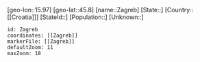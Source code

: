 ﻿---
location: [45.8,15.97]
mapzoom: [7,12] 
mapmarker: city 
type: City
tags:
- geo/City


SpocWebEntityId: 35769
isDeleted: false
confidential: public

---
[geo-lon::15.97]
[geo-lat::45.8]
[name::Zagreb]
[State::]
[Country::[[Croatia]]]
[StateId::]
[Population::]
[Unknown::]


```leaflet
id: Zagreb
coordinates: [[Zagreb]]
markerFile: [[Zagreb]]
defaultZoom: 11 
maxZoom: 18
```
